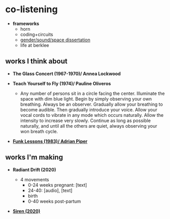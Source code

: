 # co-listening

- **frameworks**
	- horn
	- coding+circuits
	- [gender/sound/space dissertation](https://libraetd.lib.virginia.edu/public_view/tb09j6186)
	- life at berklee

## works I think about

- **The Glass Concert (1967-1970)/ Annea Lockwood**

- **Teach Yourself to Fly (1974)/ Pauline Oliveros**
	- Any number of persons sit in a circle facing the center. Illuminate the space with dim blue light. Begin by simply observing your own breathing. Always be an observer. Gradually allow your breathing to become audible. Then gradually introduce your voice. Allow your vocal cords to vibrate in any mode which occurs naturally. Allow the intensity to increase very slowly. Continue as long as possible naturally, and until all the others are quiet, always observing your won breath cycle.

- **[Funk Lessons (1983)/ Adrian Piper](http://www.adrianpiper.com/vs/video_fl.shtml)**

## works I'm making

- **Radiant Drift (2020)**
	- 4 movements
		- 0-24 weeks pregnant: [text]
		- 24-40: [audio], [text]
		- birth
		- 0-40 weeks post-partum
		
- **[Siren (2020)](http://racheldevorah.studio/works/siren/)**
